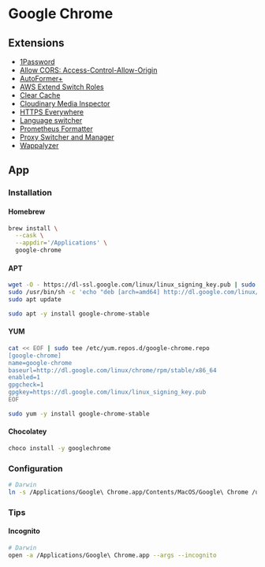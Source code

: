 # Google Chrome

## Extensions

- [1Password](https://chrome.google.com/webstore/detail/1password-%E2%80%93-password-mana/aeblfdkhhhdcdjpifhhbdiojplfjncoa?hl=en)
- [Allow CORS: Access-Control-Allow-Origin](https://chrome.google.com/webstore/detail/allow-cors-access-control/lhobafahddgcelffkeicbaginigeejlf?hl=en)
- [AutoFormer+](https://chrome.google.com/webstore/detail/autoformer%20/cjefgijpbofijpnfpncbjajignkcbbod?hl=en)
- [AWS Extend Switch Roles](https://chrome.google.com/webstore/detail/aws-extend-switch-roles/jpmkfafbacpgapdghgdpembnojdlgkdl?hl=en)
- [Clear Cache](https://chrome.google.com/webstore/detail/clear-cache/cppjkneekbjaeellbfkmgnhonkkjfpdn?hl=pt-BR)
- [Cloudinary Media Inspector](https://chrome.google.com/webstore/detail/cloudinary-media-inspecto/ehnkhkglbafecknplfmjklnnjimokpkg)
- [HTTPS Everywhere](https://chrome.google.com/webstore/detail/https-everywhere/gcbommkclmclpchllfjekcdonpmejbdp?hl=en)
- [Language switcher](https://addons.mozilla.org/en-US/firefox/addon/languageswitch/)
- [Prometheus Formatter](https://chrome.google.com/webstore/detail/prometheus-formatter/jhfbpphccndhifmpfbnpobpclhedckbb?hl=en)
- [Proxy Switcher and Manager](https://chrome.google.com/webstore/detail/proxy-switcher-and-manage/onnfghpihccifgojkpnnncpagjcdbjod?hl=en)
- [Wappalyzer](https://chrome.google.com/webstore/detail/wappalyzer/gppongmhjkpfnbhagpmjfkannfbllamg?hl=en)

## App

### Installation

#### Homebrew

```sh
brew install \
  --cask \
  --appdir='/Applications' \
  google-chrome
```

#### APT

```sh
wget -O - https://dl-ssl.google.com/linux/linux_signing_key.pub | sudo apt-key add -
sudo /usr/bin/sh -c 'echo "deb [arch=amd64] http://dl.google.com/linux/chrome/deb/ stable main" >> /etc/apt/sources.list.d/google.list'
sudo apt update
```

```sh
sudo apt -y install google-chrome-stable
```

#### YUM

```sh
cat << EOF | sudo tee /etc/yum.repos.d/google-chrome.repo
[google-chrome]
name=google-chrome
baseurl=http://dl.google.com/linux/chrome/rpm/stable/x86_64
enabled=1
gpgcheck=1
gpgkey=https://dl.google.com/linux/linux_signing_key.pub
EOF
```

```sh
sudo yum -y install google-chrome-stable
```

#### Chocolatey

```sh
choco install -y googlechrome
```

### Configuration

```sh
# Darwin
ln -s /Applications/Google\ Chrome.app/Contents/MacOS/Google\ Chrome /usr/local/bin/chrome
```

### Tips

#### Incognito

```sh
# Darwin
open -a /Applications/Google\ Chrome.app --args --incognito
```
